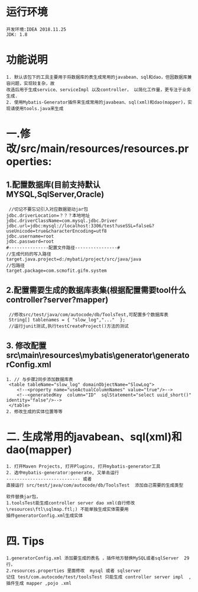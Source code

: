 # 运行环境
    开发环境:IDEA 2018.11.25
    JDK: 1.8
# 功能说明
    1. 默认该包下的工具主要用于将数据库的表生成常用的javabean、sql和dao，但因数据库兼容问题，实现较复杂，故
    改造后用于生成service、serviceImpl 以及controller， 以简化工作量，更专注于业务生成.
	2. 使用Mybatis-Generator插件来生成常用的javabean、sql(xml)和dao(mapper)，实现请使用tools.java来生成
# 一.修改/src/main/resources/resources.properties:	

## 1.配置数据库(目前支持默认MYSQL,SqlServer,Oracle)
     //切记不要忘记引入对应数据驱动jar包
    jdbc.driverLocation=？？？本地地址
    jdbc.driverClassName=com.mysql.jdbc.Driver
    jdbc.url=jdbc:mysql://localhost:3306/test?useSSL=false&?useUnicode=true&characterEncoding=utf8
    jdbc.username=root
    jdbc.password=root
    #---------------配置文件路径----------------#
    //生成代码的写入路径
    target.java.project=d:/mybati/project/src/java/java
    //包路径
    target.package=com.scmofit.gifm.system
      
## 2.配置需要生成的数据库表集(根据配置需要tool什么controller?server?mapper)
     //修改src/test/java/com/autocode/db/ToolsTest,可配置多个数据库表
     String[] tablenames = { "slow_log","..."  };     
     //运行junit测试,执行testCreateProject()方法的测试
     
## 3. 修改配置src\main\resources\mybatis\generator\generatorConfig.xml 
    1. // 与步骤2同步添加数据库表
     <table tableName="slow_log" domainObjectName="SlowLog">
        <!--<property name="useActualColumnNames" value="true"/>-->
        <!--<generatedKey  column="ID"  sqlStatement="select uuid_short()"   identity="false"/>-->
     </table> 
    2. 修改生成的实体位置等等    
     
# 二. 生成常用的javabean、sql(xml)和dao(mapper)
    1. 打开Maven Projects, 打开Plugins, 打开mybatis-generator工具
    2. 选中mybatis-generator:generate, 又单击运行
    ---------------------------- 或者
    直接运行 src/test/java/com/autocode/db/ToolsTest  添加自己需要的生成类型
    
    软件替换jar包，
    1.toolsTest能生成controller server dao xml(自行修改\resources\ftl\sqlmap.ftl;) 不能单独生成实体需要用
    插件generatorConfig.xml生成实体
        

# 四. Tips
    1.generatorConfig.xml 添加要生成的表名 ，插件地方替换MySQL或者sqlServer  29行，
    2.resources.properties 里面修改  mysql 或者 sqlserver
    记住 test/com.autocode/test/toolsTest 只能生成 controller server impl  , 插件生成 mapper ,pojo .xml

    